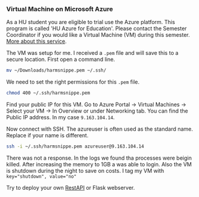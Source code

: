 ### Virtual Machine on Microsoft Azure

As a HU student you are eligible to trial use the Azure platform. This program is called 'HU Azure for Education'. Please contact the Semester Coordinator if you would like a Virtual Machine (VM) during this semester. [More about this service](https://github.com/kwintex/Azure4StudentProjects/blob/master/Documentation/UserManual.md#students).

The VM was setup for me. I received a `.pem` file and will save this to a secure location. First open a command line.

```bash
mv ~/Downloads/harmsnippe.pem ~/.ssh/
```

We need to set the right permissions for this `.pem` file.

```bash
chmod 400 ~/.ssh/harmsnippe.pem
```

Find your public IP for this VM. Go to Azure Portal -> Virtual Machines -> Select your VM -> In Overview or under Networking tab. You can find the Public IP address. In my case `9.163.104.14`.

Now connect with SSH. The azureuser is often used as the standard name. Replace if your name is different.

```bash
ssh -i ~/.ssh/harmsnippe.pem azureuser@9.163.104.14
```

There was not a response. In the logs we found tha processes were beigin killed. After increasing the memory to 1GB a was able to login. Also the VM is shutdown during the night to save on costs. I tag my VM with `key="shutdown", value="no"`

Try to deploy your own [RestAPI](../RestAPI/README.md) or Flask webserver.

